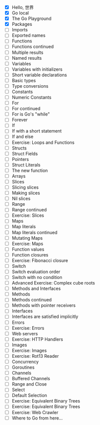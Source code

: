 - [x] Hello, 世界
- [x] Go local
- [x] The Go Playground
- [x] Packages
- [ ] Imports
- [ ] Exported names
- [ ] Functions
- [ ] Functions continued
- [ ] Multiple results
- [ ] Named results
- [ ] Variables
- [ ] Variables with initializers
- [ ] Short variable declarations
- [ ] Basic types
- [ ] Type conversions
- [ ] Constants
- [ ] Numeric Constants
- [ ] For
- [ ] For continued
- [ ] For is Go's "while"
- [ ] Forever
- [ ] If
- [ ] If with a short statement
- [ ] If and else
- [ ] Exercise: Loops and Functions
- [ ] Structs
- [ ] Struct Fields
- [ ] Pointers
- [ ] Struct Literals
- [ ] The new function
- [ ] Arrays
- [ ] Slices
- [ ] Slicing slices
- [ ] Making slices
- [ ] Nil slices
- [ ] Range
- [ ] Range continued
- [ ] Exercise: Slices
- [ ] Maps
- [ ] Map literals
- [ ] Map literals continued
- [ ] Mutating Maps
- [ ] Exercise: Maps
- [ ] Function values
- [ ] Function closures
- [ ] Exercise: Fibonacci closure
- [ ] Switch
- [ ] Switch evaluation order
- [ ] Switch with no condition
- [ ] Advanced Exercise: Complex cube roots
- [ ] Methods and Interfaces
- [ ] Methods
- [ ] Methods continued
- [ ] Methods with pointer receivers
- [ ] Interfaces
- [ ] Interfaces are satisfied implicitly
- [ ] Errors
- [ ] Exercise: Errors
- [ ] Web servers
- [ ] Exercise: HTTP Handlers
- [ ] Images
- [ ] Exercise: Images
- [ ] Exercise: Rot13 Reader
- [ ] Concurrency
- [ ] Goroutines
- [ ] Channels
- [ ] Buffered Channels
- [ ] Range and Close
- [ ] Select
- [ ] Default Selection
- [ ] Exercise: Equivalent Binary Trees
- [ ] Exercise: Equivalent Binary Trees
- [ ] Exercise: Web Crawler
- [ ] Where to Go from here...
